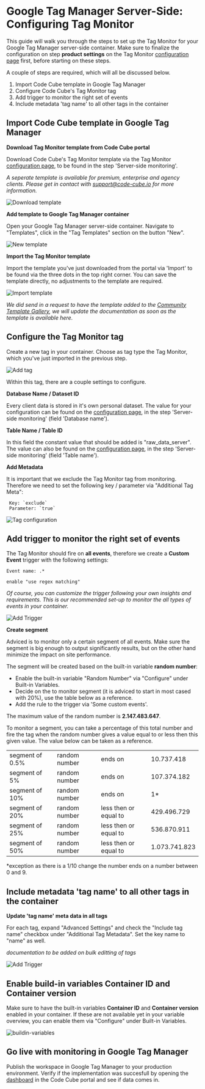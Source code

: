 # Google Tag Manager Server-Side: Configuring Tag Monitor

This guide will walk you through the steps to set up the Tag Monitor for your Google Tag Manager server-side container. Make sure to finalize the configuration on step **product settings** on the Tag Monitor [configuration page](https://portal.code-cube.io/tag_monitor_config) first, before starting on these steps.

A couple of steps are required, which will all be discussed below.

1. Import Code Cube template in Google Tag Manager
2. Configure Code Cube's Tag Monitor tag
3. Add trigger to monitor the right set of events
4. Include metadata 'tag name' to all other tags in the container

## Import Code Cube template in Google Tag Manager

**Download Tag Monitor template from Code Cube portal** 

Download Code Cube's Tag Monitor template via the Tag Monitor [configuration page](https://portal.code-cube.io/tag_monitor_config), to be found in the step 'Server-side monitoring'.

_A seperate template is available for premium, enterprise and agency clients. Please get in contact with support@code-cube.io for more information._

![Download template](../images/tmss-download-template.png)

**Add template to Google Tag Manager container** 

Open your Google Tag Manager server-side container. Navigate to "Templates", click in the "Tag Templates" section on the button "New".

![New template](../images/tmss-new-template.png)

**Import the Tag Monitor template**

Import the template you've just downloaded from the portal via 'Import' to be found via the three dots in the top right corner. You can save the template directly, no adjustments to the template are required.

![Import template](../images/import-template.png)

_We did send in a request to have the template added to the [Community Template Gallery](https://tagmanager.google.com/gallery/#/?page=1), we will update the documentation as soon as the template is available here._

## Configure the Tag Monitor tag

Create a new tag in your container. Choose as tag type the Tag Monitor, which you've just imported in the previous step.

![Add tag](../images/add-tag.png)

Within this tag, there are a couple settings to configure.

**Database Name / Dataset ID**

Every client data is stored in it's own personal dataset. The value for your configuration can be found on the [configuration page](https://portal.code-cube.io/tag_monitor_config), in the step 'Server-side monitoring' (field 'Database name'). 

**Table Name / Table  ID**

In this field the constant value that should be added is "raw_data_server". The value can also be found on the [configuration page](https://portal.code-cube.io/tag_monitor_config), in the step 'Server-side monitoring' (field 'Table name'). 


**Add Metadata**

It is important that we exclude the Tag Monitor tag from monitoring. Therefore we need to set the following key / parameter via "Additional Tag Meta":

     Key: `exclude`
     Parameter: `true`


![Tag configuration](../images/tmss-tag-configuration.png) 

## Add trigger to monitor the right set of events

The Tag Monitor should fire on **all events**, therefore we create a **Custom Event** trigger with the following settings:

    Event name: .*

    enable "use regex matching"

_Of course, you can customize the trigger following your own insights and requirements. This is our recommended set-up to monitor the all types of events in your container._

![Add Trigger](../images/add-trigger.png)

**Create segment**

Adviced is to monitor only a certain segment of all events. Make sure the segment is big enough to output significantly results, but on the other hand minimize the impact on site performance. 

The segment will be created based on the built-in variable **random number**:

- Enable the built-in variable "Random Number" via "Configure" under Built-in Variables.
- Decide on the to monitor segment (it is adviced to start in most cased with 20%), use the table below as a reference.
- Add the rule to the trigger via 'Some custom events'.

The maximum value of the random number is **2.147.483.647**. 

To monitor a segment, you can take a percentage of this total number and fire the tag when the random number gives a value equal to or less then this given value. The value below can be taken as a reference.

|  |  |   |   |
| -------------- | -------------- | --------- | -- | 
| segment of 0.5% | random number    | ends on   | 10.737.418
| segment of 5% | random number    | ends on   | 107.374.182
| segment of 10% | random number    | ends on   | 1*  
| segment of 20% | random number    | less then or equal to  | 429.496.729
| segment of 25% | random number    | less then or equal to  | 536.870.911
| segment of 50% | random number    | less then or equal to  | 1.073.741.823

*exception as there is a 1/10 change the number ends on a number between 0 and 9.

## Include metadata 'tag name' to all other tags in the container

**Update 'tag name' meta data in all tags**

For each tag, expand "Advanced Settings" and check the "Include tag name" checkbox under "Additional Tag Metadata". Set the key name to "name" as well.

_documentation to be added on bulk editting of tags_

![Add Trigger](../images/add-metadata.png)

## Enable build-in variables Container ID and Container version
Make sure to have the built-in variables **Container ID** and **Container version** enabled in your container. If these are not available yet in your variable overview, you can enable them via "Configure" under Built-in Variables.

![buildin-variables](../images/buildin-variables.png)

## Go live with monitoring in Google Tag Manager
Publish the workspace in Google Tag Manager to your production environment. Verify if the implementation was succesfull by opening the [dashboard](https://portal.code-cube.io/tag_monitor_dashboard) in the Code Cube portal and see if data comes in.
